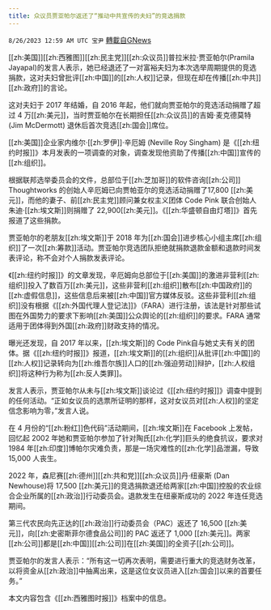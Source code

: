```yaml
---
title: 众议员贾亚帕尔返还了“推动中共宣传的夫妇”的竞选捐款
---
```

`8/26/2023 12:59 AM UTC 宝尹` [轉載自GNews](https://gnews.org/articles/1600141)


[[zh:美国]][[zh:西雅图]][[zh:民主党]][[zh:众议员]]普拉米拉·贾亚帕尔(Pramila Jayapal)的发言人表示，她已经退还了一对富裕夫妇为本次选举周期提供的竞选捐款，这对夫妇曾批评[[zh:中国]]的[[zh:人权]]记录，但现在却在传播[[zh:中共]][[zh:政府]]的言论。

这对夫妇于 2017 年结婚，自 2016 年起，他们就向贾亚帕尔的竞选活动捐赠了超过 4 万[[zh:美元]]，当时贾亚帕尔在长期担任[[zh:众议员]]的吉姆·麦克德莫特 (Jim McDermott) 退休后首次竞选[[zh:国会]]席位。

[[zh:美国]]企业家内维尔·[[zh:罗伊]]·辛厄姆 (Neville Roy Singham) 是《[[zh:纽约时报]]》本月发表的一项调查的对象，调查发现他资助了传播[[zh:中国]]宣传的[[zh:组织]]。

根据联邦选举委员会的文件，总部位于[[zh:芝加哥]]的软件咨询[[zh:公司]] Thoughtworks 的创始人辛厄姆已向贾帕亚尔的竞选活动捐赠了17,800 [[zh:美元]]，而他的妻子、前[[zh:民主党]]顾问兼女权主义团体 Code Pink 联合创始人朱迪·[[zh:埃文斯]]则捐赠了 22,900[[zh:美元]]。《[[zh:华盛顿自由灯塔]]》首先报道了这些捐款。

贾亚帕尔的老朋友[[zh:埃文斯]]于 2018 年为[[zh:国会]]进步核心小组主席[[zh:组织]]了一次[[zh:筹款]]活动。贾亚帕尔竞选团队拒绝就捐款退款金额和退款时间发表评论，称不会对个人捐款发表评论。

《[[zh:纽约时报]]》的文章发现，辛厄姆向总部位于[[zh:美国]]的激进非营利[[zh:组织]]投入了数百万[[zh:美元]]，这些非营利[[zh:组织]]散布[[zh:中国政府]]的[[zh:虚假信息]]，这些信息后来被[[zh:中国]]官方媒体反驳。这些非营利[[zh:组织]]没有根据《[[zh:外国代理人登记法]]》（FARA）进行注册，该法是针对那些试图在外国势力的要求下影响[[zh:美国]]公众舆论的[[zh:组织]]的要求。FARA 通常适用于团体得到外国[[zh:政府]]财政支持的情况。

曝光还发现，自 2017 年以来，[[zh:埃文斯]]的 Code Pink​​​​​​​​​​​​​​​​​​​​​​自与她丈夫有关的团体。据《[[zh:纽约时报]]》报道，[[zh:埃文斯]]的[[zh:组织]]从批评[[zh:中国]]的[[zh:人权]]记录转向为[[zh:维吾尔族]]人口的[[zh:强迫劳动]]辩护，[[zh:人权组织]]将这种行为称为[[zh:反人类罪]]。

发言人表示，贾亚帕尔从未与[[zh:埃文斯]]谈论过《[[zh:纽约时报]]》调查中提到的任何活动。“正如女议员的选票所证明的那样，这对女议员对[[zh:人权]]的坚定信念影响为零，”发言人说。

在 4 月份的“[[zh:粉红]]色代码”活动期间，[[zh:埃文斯]]在 Facebook 上发帖，回忆起 2002 年她和贾亚帕尔参加了针对陶氏[[zh:化学]]巨头的绝食抗议，要求对 1984 年[[zh:印度]]博帕尔灾难负责，那是一场灾难性的[[zh:化学]]品泄漏，导致 15,000 人丧生。 

2022 年，森尼赛[[zh:德州]][[zh:共和党]][[zh:众议员]]丹·纽豪斯 (Dan Newhouse)将 17,500 [[zh:美元]]的竞选捐款退还给两家[[zh:中国]]控股的农业综合企业所属的[[zh:政治]]行动委员会。退款发生在纽豪斯成功的 2022 年连任竞选期间。

第三代农民向先正达的[[zh:政治]]行动委员会（PAC）返还了 16,500 [[zh:美元]]，向[[zh:史密斯菲尔德食品公司]]的 PAC 返还了 1,000 [[zh:美元]]。两家[[zh:公司]]都是[[zh:中国]][[zh:公司]]在[[zh:美国]]的全资子[[zh:公司]]。

贾亚帕尔的发言人表示：“所有这一切再次表明，需要进行重大的竞选财务改革，以将资金从[[zh:政治]]中抽离出来，这是这位女议员进入[[zh:国会]]以来的首要任务。”

本文内容包含《[[zh:西雅图时报]]》档案中的信息。
